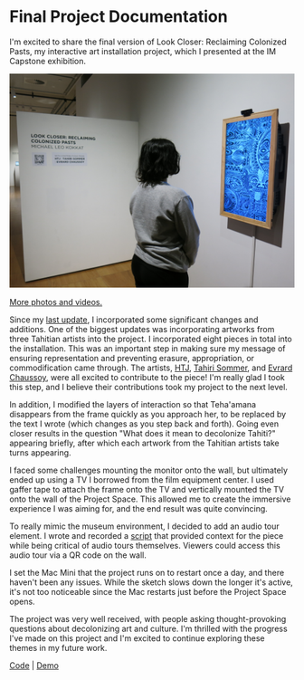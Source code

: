 # Final Project Documentation
I'm excited to share the final version of Look Closer: Reclaiming Colonized Pasts, my interactive art installation project, which I presented at the IM Capstone exhibition.

<p align="center">
  <img width="600" src="https://github.com/mlk525/capstone/blob/main/images/IMG_1556.JPG">
</p>

[More photos and videos.](https://drive.google.com/drive/folders/1pkQL4ozvFa16evAtpZgEUSggFIlxZu87?usp=sharing)

Since my [last update](https://github.com/mlk525/capstone/blob/main/Update_Apr4.md), I incorporated some significant changes and additions. One of the biggest updates was incorporating artworks from three Tahitian artists into the project. I incorporated eight pieces in total into the installation. This was an important step in making sure my message of ensuring representation and preventing erasure, appropriation, or commodification came through. The artists, [HTJ](https://www.instagram.com/htjdesigns/), [Tahiri Sommer](https://www.instagram.com/tahiri_sommer/), and [Evrard Chaussoy](http://www.evrardchaussoy.com/), were all excited to contribute to the piece! I'm really glad I took this step, and I believe their contributions took my project to the next level.

In addition, I modified the layers of interaction so that Teha'amana disappears from the frame quickly as you approach her, to be replaced by the text I wrote (which changes as you step back and forth). Going even closer results in the question "What does it mean to decolonize Tahiti?" appearing briefly, after which each artwork from the Tahitian artists take turns appearing.

I faced some challenges mounting the monitor onto the wall, but ultimately ended up using a TV I borrowed from the film equipment center. I used gaffer tape to attach the frame onto the TV and vertically mounted the TV onto the wall of the Project Space. This allowed me to create the immersive experience I was aiming for, and the end result was quite convincing.

To really mimic the museum environment, I decided to add an audio tour element. I wrote and recorded a [script](https://docs.google.com/document/d/1psbUccZAMQccUvb2TxCv3yKFmKoST2b65F4_mL7d5v8/edit) that provided context for the piece while being critical of audio tours themselves. Viewers could access this audio tour via a QR code on the wall.

I set the Mac Mini that the project runs on to restart once a day, and there haven't been any issues. While the sketch slows down the longer it's active, it's not too noticeable since the Mac restarts just before the Project Space opens.

The project was very well received, with people asking thought-provoking questions about decolonizing art and culture. I'm thrilled with the progress I've made on this project and I'm excited to continue exploring these themes in my future work.

[Code](https://editor.p5js.org/taxicabguy/sketches/rDl20i7jv) | [Demo](https://editor.p5js.org/taxicabguy/full/rDl20i7jv)
